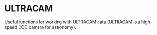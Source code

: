 # ULTRACAM
Useful functions for working with ULTRACAM data (ULTRACAM is a high-speed CCD camera for astronomy). 
